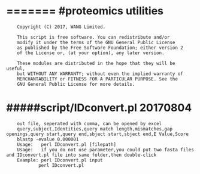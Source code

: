 
=======
	#proteomics utilities	
=======
        Copyright (C) 2017, WANG Limited.                              
                                                                          
		This script is free software. You can redistribute and/or                 
		modify it under the terms of the GNU General Public License              
		as published by the Free Software Foundation; either version 2           
		of the License or, (at your option), any later version.                  
                                                                          
		These modules are distributed in the hope that they will be useful,       
		but WITHOUT ANY WARRANTY; without even the implied warranty of            
		MERCHANTABILITY or FITNESS FOR A PARTICULAR PURPOSE. See the              
		GNU General Public License for more details.    

		
 
#####script/IDconvert.pl 20170804
=======		
		out file, seperated with comma, can be opened by excel
		query,subject,Identities,query match length,mismatches,gap openings,query start,query end,sbject start,sbject end,E Value,Score
		blastp -evalue 0.000001
		Usage:   perl IDconvert.pl [filepath]
		Usage:   if you do not use parameter,you could put two fasta files and IDconvert.pl file into same folder,then double-click
		Example: perl IDconvert.pl input
				perl IDconvert.pl
 
